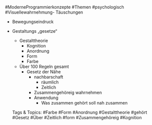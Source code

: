  #ModerneProgrammierkonzepte #Themen #psychologisch #Visuellewahrnehmung- Täuschungen
- Bewegungseindruck
- Gestaltungs „gesetze“
  - Gestalttheorie
    - Kognition
    - Anordnung
    - Form
    - Farbe
  - Über 100 Regeln gesamt
    - Gesetz der Nähe
      - nachbarschaft
        - räumlich 
        - Zeitlich
      - Zusammengehöreig wahrnehmen
      - Anwendung
        - Was zusammen gehört soll nah zusammen

   Tags & Topics:
   #Farbe
   #Form
   #Anordnung
   #Gestalttheorie
   #gehört
   #Gesetz
   #Über
   #Zeitlich
   #form
   #Zusammengehöreig
   #Kognition